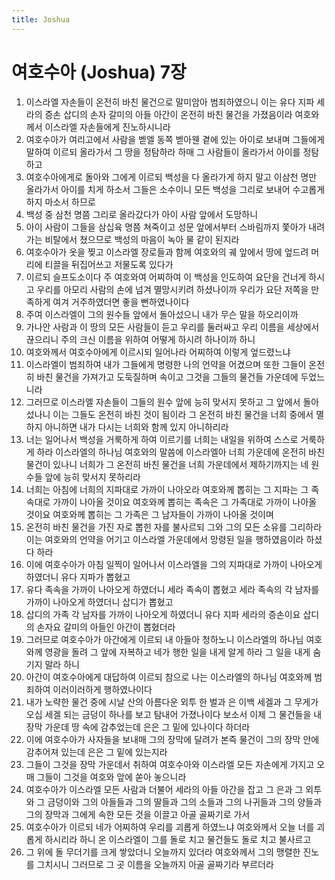 ```yaml
---
title: Joshua
---
```


# 여호수아 (Joshua) 7장
1. 이스라엘 자손들이 온전히 바친 물건으로 말미암아 범죄하였으니 이는 유다 지파 세라의 증손 삽디의 손자 갈미의 아들 아간이 온전히 바친 물건을 가졌음이라 여호와께서 이스라엘 자손들에게 진노하시니라
1. 여호수아가 여리고에서 사람을 벧엘 동쪽 벧아웬 곁에 있는 아이로 보내며 그들에게 말하여 이르되 올라가서 그 땅을 정탐하라 하매 그 사람들이 올라가서 아이를 정탐하고
1. 여호수아에게로 돌아와 그에게 이르되 백성을 다 올라가게 하지 말고 이삼천 명만 올라가서 아이를 치게 하소서 그들은 소수이니 모든 백성을 그리로 보내어 수고롭게 하지 마소서 하므로
1. 백성 중 삼천 명쯤 그리로 올라갔다가 아이 사람 앞에서 도망하니
1. 아이 사람이 그들을 삼십육 명쯤 쳐죽이고 성문 앞에서부터 스바림까지 쫓아가 내려가는 비탈에서 쳤으므로 백성의 마음이 녹아 물 같이 된지라
1. 여호수아가 옷을 찢고 이스라엘 장로들과 함께 여호와의 궤 앞에서 땅에 엎드려 머리에 티끌을 뒤집어쓰고 저물도록 있다가
1. 이르되 슬프도소이다 주 여호와여 어찌하여 이 백성을 인도하여 요단을 건너게 하시고 우리를 아모리 사람의 손에 넘겨 멸망시키려 하셨나이까 우리가 요단 저쪽을 만족하게 여겨 거주하였더면 좋을 뻔하였나이다
1. 주여 이스라엘이 그의 원수들 앞에서 돌아섰으니 내가 무슨 말을 하오리이까
1. 가나안 사람과 이 땅의 모든 사람들이 듣고 우리를 둘러싸고 우리 이름을 세상에서 끊으리니 주의 크신 이름을 위하여 어떻게 하시려 하나이까 하니
1. 여호와께서 여호수아에게 이르시되 일어나라 어찌하여 이렇게 엎드렸느냐
1. 이스라엘이 범죄하여 내가 그들에게 명령한 나의 언약을 어겼으며 또한 그들이 온전히 바친 물건을 가져가고 도둑질하며 속이고 그것을 그들의 물건들 가운데에 두었느니라
1. 그러므로 이스라엘 자손들이 그들의 원수 앞에 능히 맞서지 못하고 그 앞에서 돌아섰나니 이는 그들도 온전히 바친 것이 됨이라 그 온전히 바친 물건을 너희 중에서 멸하지 아니하면 내가 다시는 너희와 함께 있지 아니하리라
1. 너는 일어나서 백성을 거룩하게 하여 이르기를 너희는 내일을 위하여 스스로 거룩하게 하라 이스라엘의 하나님 여호와의 말씀에 이스라엘아 너희 가운데에 온전히 바친 물건이 있나니 너희가 그 온전히 바친 물건을 너희 가운데에서 제하기까지는 네 원수들 앞에 능히 맞서지 못하리라
1. 너희는 아침에 너희의 지파대로 가까이 나아오라 여호와께 뽑히는 그 지파는 그 족속대로 가까이 나아올 것이요 여호와께 뽑히는 족속은 그 가족대로 가까이 나아올 것이요 여호와께 뽑히는 그 가족은 그 남자들이 가까이 나아올 것이며
1. 온전히 바친 물건을 가진 자로 뽑힌 자를 불사르되 그와 그의 모든 소유를 그리하라 이는 여호와의 언약을 어기고 이스라엘 가운데에서 망령된 일을 행하였음이라 하셨다 하라
1. 이에 여호수아가 아침 일찍이 일어나서 이스라엘을 그의 지파대로 가까이 나아오게 하였더니 유다 지파가 뽑혔고
1. 유다 족속을 가까이 나아오게 하였더니 세라 족속이 뽑혔고 세라 족속의 각 남자를 가까이 나아오게 하였더니 삽디가 뽑혔고
1. 삽디의 가족 각 남자를 가까이 나아오게 하였더니 유다 지파 세라의 증손이요 삽디의 손자요 갈미의 아들인 아간이 뽑혔더라
1. 그러므로 여호수아가 아간에게 이르되 내 아들아 청하노니 이스라엘의 하나님 여호와께 영광을 돌려 그 앞에 자복하고 네가 행한 일을 내게 알게 하라 그 일을 내게 숨기지 말라 하니
1. 아간이 여호수아에게 대답하여 이르되 참으로 나는 이스라엘의 하나님 여호와께 범죄하여 이러이러하게 행하였나이다
1. 내가 노략한 물건 중에 시날 산의 아름다운 외투 한 벌과 은 이백 세겔과 그 무게가 오십 세겔 되는 금덩이 하나를 보고 탐내어 가졌나이다 보소서 이제 그 물건들을 내 장막 가운데 땅 속에 감추었는데 은은 그 밑에 있나이다 하더라
1. 이에 여호수아가 사자들을 보내매 그의 장막에 달려가 본즉 물건이 그의 장막 안에 감추어져 있는데 은은 그 밑에 있는지라
1. 그들이 그것을 장막 가운데서 취하여 여호수아와 이스라엘 모든 자손에게 가지고 오매 그들이 그것을 여호와 앞에 쏟아 놓으니라
1. 여호수아가 이스라엘 모든 사람과 더불어 세라의 아들 아간을 잡고 그 은과 그 외투와 그 금덩이와 그의 아들들과 그의 딸들과 그의 소들과 그의 나귀들과 그의 양들과 그의 장막과 그에게 속한 모든 것을 이끌고 아골 골짜기로 가서
1. 여호수아가 이르되 네가 어찌하여 우리를 괴롭게 하였느냐 여호와께서 오늘 너를 괴롭게 하시리라 하니 온 이스라엘이 그를 돌로 치고 물건들도 돌로 치고 불사르고
1. 그 위에 돌 무더기를 크게 쌓았더니 오늘까지 있더라 여호와께서 그의 맹렬한 진노를 그치시니 그러므로 그 곳 이름을 오늘까지 아골 골짜기라 부르더라